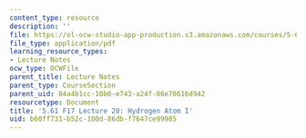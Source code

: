 ```yaml
---
content_type: resource
description: ''
file: https://ol-ocw-studio-app-production.s3.amazonaws.com/courses/5-61-physical-chemistry-fall-2017/b60ff731b52c100d86dbf7647ce99985_MIT5_61F17_lec20.pdf
file_type: application/pdf
learning_resource_types:
- Lecture Notes
ocw_type: OCWFile
parent_title: Lecture Notes
parent_type: CourseSection
parent_uid: 84a4b1cc-10b0-e743-a24f-06e70616d942
resourcetype: Document
title: '5.61 F17 Lecture 20: Hydrogen Atom I'
uid: b60ff731-b52c-100d-86db-f7647ce99985
---
```

